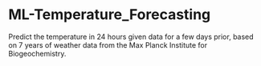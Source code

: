 # ML-Temperature_Forecasting

Predict the temperature in 24 hours given data for a few days prior, based on 7 years of weather data from the Max Planck Institute for Biogeochemistry.

